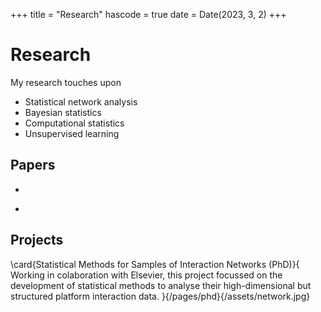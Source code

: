 +++
title = "Research"
hascode = true
date = Date(2023, 3, 2)
+++

# Research

My research touches upon
* Statistical network analysis 
* Bayesian statistics
* Computational statistics
* Unsupervised learning

## Papers

* ~~~<a href="https://arxiv.org/abs/2206.09995" target="_blank">Modelling Populations of Interaction Networks via Distance Metrics</a>~~~, Bolt, G., Lunagómez, S. and Nemeth, C., published in *arXiv*, 2022
* ~~~<a href="https://arxiv.org/abs/2206.08858" target="_blank">Distances for Comparing Multisets and Sequences</a>~~~, Bolt, G., Lunagómez, S. and Nemeth, C., published in *arXiv*, 2022


## Projects

\card{Statistical Methods for Samples of Interaction Networks (PhD)}{
    Working in colaboration with Elsevier, this project focussed on the development of statistical methods to analyse their high-dimensional but structured platform interaction data.
}{/pages/phd}{/assets/network.jpg}

